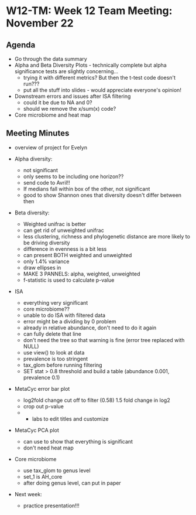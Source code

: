 # W12-TM: Week 12 Team Meeting: November 22

## Agenda

* Go through the data summary
* Alpha and Beta Diversity Plots - technically complete but alpha significance tests are slightly concerning...
  *  trying it with different metrics? But then the t-test code doesn't run???
  *  put all the stuff into slides - would appreciate everyone's opinion!
* Downstream errors and issues after ISA filtering
  * could it be due to NA and 0?
  * should we remove the x/sum(x) code? 
* Core microbiome and heat map

## Meeting Minutes
* overview of project for Evelyn

* Alpha diversity:
  * not significant
  * only seems to be including one horizon??
  * send code to Avril!!
  * If medians fall within box of the other, not significant
  * good to show Shannon ones that diversity doesn't differ between then
* Beta diversity:
  * Weighted unifrac is better
  * can get rid of unweighted unifrac
  * less clustering, richness and phylogenetic distance are more likely to be driving diversity
  * difference in evenness is a bit less
  * can present BOTH weighted and unweighted
  * only 1.4% variance
  * draw ellipses in
  * MAKE 3 PANNELS: alpha, weighted, unweighted
  * f-statistic is used to calculate p-value
 
* ISA
  * everything very significant
  * core microbiome??
  * unable to do ISA with filtered data
  * error might be a dividing by 0 problem
  * already in relative abundance, don't need to do it again
  * can fully delete that line
  * don't need the tree so that warning is fine (error tree replaced with NULL)
  * use view() to look at data
  * prevalence is too stringent
  * tax_glom before running filtering
  * SET stat > 0.8 threshold and build a table (abundance 0.001, prevalence 0.1)

* MetaCyc error bar plot
  * log2fold change cut off to filter (0.58) 1.5 fold change in log2
  * crop out p-value
  * + labs to edit titles and customize
*  MetaCyc PCA plot
   * can use to show that everything is significant
   * don't need heat map
* Core microbiome
  * use tax_glom to genus level
  * set_1 is AH_core
  * after doing genus level, can put in paper
 
* Next week:
  * practice presentation!!! 
